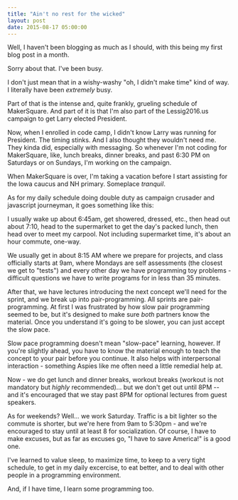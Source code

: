 ```yaml
---
title: "Ain't no rest for the wicked"
layout: post
date: 2015-08-17 05:00:00
---
```



Well, I haven't been blogging as much as I should, with this being my first blog post in a month. 

Sorry about that. I've been busy. 

I don't just mean that in a wishy-washy "oh, I didn't make time" kind of way. I literally have been *extremely* busy. 

Part of that is the intense and, quite frankly, grueling schedule of MakerSquare. And part of it is that I'm also part of the Lessig2016.us campaign to get Larry elected President. <!-- break -->

Now, when I enrolled in code camp, I didn't know Larry was running for President.  The timing stinks.  And I also thought they wouldn't need me.  They kinda did, especially with messaging.  So whenever I'm not coding for MakerSquare, like, lunch breaks, dinner breaks, and past 6:30 PM on Saturdays or on Sundays, I'm working on the campaign. 

When MakerSquare is over, I'm taking a vacation before I start assisting for the Iowa caucus and NH primary.  Someplace *tranquil*. 

As for my daily schedule doing double duty as campaign crusader and javascript journeyman, it goes something like this: 

I usually wake up about 6:45am, get showered, dressed, etc., then head out about 7:10, head to the supermarket to get the day's packed lunch, then head over to meet my carpool. Not including supermarket time, it's about an hour commute, one-way. 

We usually get in about 8:15 AM where we prepare for projects, and class officially starts at 9am, where Mondays are self assessments (the closest we get to "tests") and every other day we have programming toy problems - difficult questions we have to write programs for in less than 35 minutes.  

After that, we have lectures introducing the next concept we'll need for the sprint, and we break up into pair-programming.  All sprints are pair-programming. At first I was frustrated by how slow pair programming seemed to be, but it's designed to make sure *both* partners know the material.  Once you understand it's going to be slower, you can just accept the slow pace.  

Slow pace programming doesn't mean "slow-pace" learning, however.  If you're slightly ahead, you have to know the material enough to teach the concept to your pair before you continue.  It also helps with interpersonal interaction - something Aspies like me often need a little remedial help at. 

Now - we do get lunch and dinner breaks, workout breaks (workout is not mandatory but *highly* recommended)... but we don't get out until 8PM -- and it's encouraged that we stay past 8PM for optional lectures from guest speakers.  

As for weekends? Well... we work Saturday. Traffic is a bit lighter so the commute is shorter, but we're here from 9am to 5:30pm - and we're encouraged to stay until at least 8 for socialization.  Of course, I have to make excuses, but as far as excuses go, "I have to save America!" is a good one. 

I've learned to value sleep, to maximize time, to keep to a very tight schedule, to get in my daily excercise, to eat better, and to deal with other people in a programming environment. 

And, if I have time, I learn some programming too. 